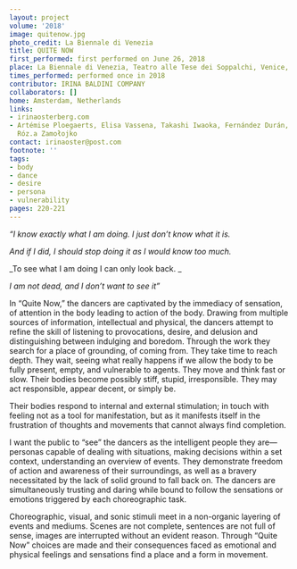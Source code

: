 ```yaml
---
layout: project
volume: '2018'
image: quitenow.jpg
photo_credit: La Biennale di Venezia
title: QUITE NOW
first_performed: first performed on June 26, 2018
place: La Biennale di Venezia, Teatro alle Tese dei Soppalchi, Venice, Italy
times_performed: performed once in 2018
contributor: IRINA BALDINI COMPANY
collaborators: []
home: Amsterdam, Netherlands
links:
- irinaosterberg.com
- Artémise Ploegaerts, Elisa Vassena, Takashi Iwaoka, Fernández Durán, Dierck Roosen,
  Róz.a Zamołojko
contact: irinaoster@post.com
footnote: ''
tags:
- body
- dance
- desire
- persona
- vulnerability
pages: 220-221
---
```


_“I know exactly what I am doing. I just don’t know what it is._

_And if I did, I should stop doing it as I would know too much._

_To see what I am doing I can only look back. _

_I am not dead, and I don’t want to see it”_

In “Quite Now,” the dancers are captivated by the immediacy of sensation, of attention in the body leading to action of the body. Drawing from multiple sources of information, intellectual and physical, the dancers attempt to refine the skill of listening to provocations, desire, and delusion and distinguishing between indulging and boredom. Through the work they search for a place of grounding, of coming from. They take time to reach depth. They wait, seeing what really happens if we allow the body to be fully present, empty, and vulnerable to agents. They move and think fast or slow. Their bodies become possibly stiff, stupid, irresponsible. They may act responsible, appear decent, or simply be.

Their bodies respond to internal and external stimulation; in touch with feeling not as a tool for manifestation, but as it manifests itself in the frustration of thoughts and movements that cannot always find completion.

I want the public to “see” the dancers as the intelligent people they are—personas capable of dealing with situations, making decisions within a set context, understanding an overview of events. They demonstrate freedom of action and awareness of their surroundings, as well as a bravery necessitated by the lack of solid ground to fall back on. The dancers are simultaneously trusting and daring while bound to follow the sensations or emotions triggered by each choreographic task.

Choreographic, visual, and sonic stimuli meet in a non-organic layering of events and mediums. Scenes are not complete, sentences are not full of sense, images are interrupted without an evident reason. Through “Quite Now” choices are made and their consequences faced as emotional and physical feelings and sensations find a place and a form in movement.
